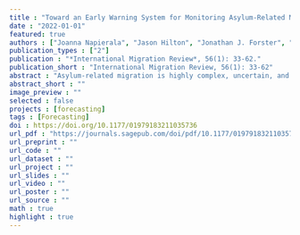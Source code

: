 ```yaml
---
title : "Toward an Early Warning System for Monitoring Asylum-Related Migration Flows in Europe"
date : "2022-01-01"
featured: true
authors : ["Joanna Napierala", "Jason Hilton", "Jonathan J. Forster", "admin", "Jakub Bijak"]
publication_types : ["2"]
publication : "*International Migration Review*, 56(1): 33-62."
publication_short : "International Migration Review, 56(1): 33-62"
abstract : "Asylum-related migration is highly complex, uncertain, and volatile, which precludes using standard model-based predictions to inform policy and operational decisions. At the same time, asylum's potentially high societal impacts on receiving countries and the resource implications of asylum processes call for more proactive approaches for assessing current and future migration flows. In this article, we propose an alternative approach to asylum modeling, based on the detection of early warning signals by using models originating from statistical control theory. Our empirical analysis of several asylum flows into Europe in 2010–2016 demonstrates the approach's utility and potential in aiding the management of mixed migration flows, while also shedding more light on the work needed to make better use of the “big data” and scenario-based methods for comprehensive and systematic examination of risk, uncertainty, and emerging trends."
abstract_short : ""
image_preview : ""
selected : false
projects : [forecasting]
tags : [Forecasting]
doi : https://doi.org/10.1177/01979183211035736
url_pdf : "https://journals.sagepub.com/doi/pdf/10.1177/01979183211035736"
url_preprint : ""
url_code : ""
url_dataset : ""
url_project : ""
url_slides : ""
url_video : ""
url_poster : ""
url_source : ""
math : true
highlight : true
---
```

